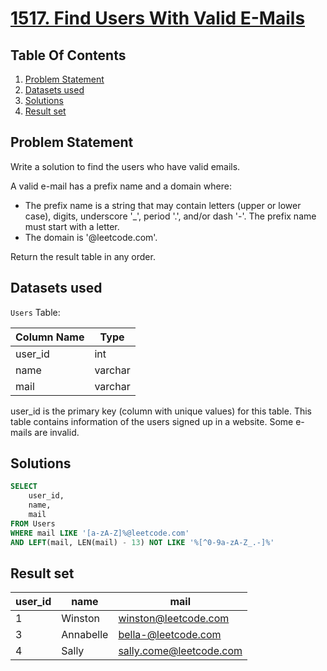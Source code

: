# [1517. Find Users With Valid E-Mails](https://leetcode.com/problems/find-users-with-valid-e-mails/description/)

## Table Of Contents
1. [Problem Statement]()
2. [Datasets used]()
3. [Solutions]()
4. [Result set]()

## Problem Statement

Write a solution to find the users who have valid emails.

A valid e-mail has a prefix name and a domain where:

- The prefix name is a string that may contain letters (upper or lower case), digits, underscore '_', period '.', and/or dash '-'. The prefix name must start with a letter.
- The domain is '@leetcode.com'.

Return the result table in any order.

## Datasets used

```Users``` Table:

| Column Name   | Type    |
| ------------- | ------- |
| user_id       | int     |
| name          | varchar |
| mail          | varchar |

user_id is the primary key (column with unique values) for this table.
This table contains information of the users signed up in a website. Some e-mails are invalid.

## Solutions

```sql
SELECT 
    user_id, 
    name, 
    mail 
FROM Users
WHERE mail LIKE '[a-zA-Z]%@leetcode.com'
AND LEFT(mail, LEN(mail) - 13) NOT LIKE '%[^0-9a-zA-Z_.-]%'
```

## Result set

| user_id | name      | mail                    |
| ------- | --------- | ----------------------- |
| 1       | Winston   | winston@leetcode.com    |
| 3       | Annabelle | bella-@leetcode.com     |
| 4       | Sally     | sally.come@leetcode.com |